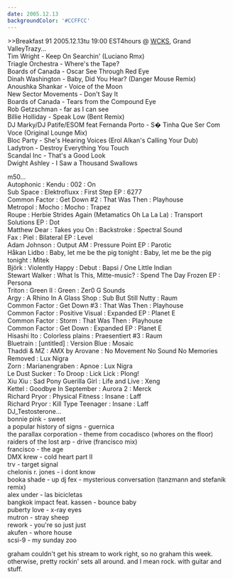 ```yaml
---
date: 2005.12.13
backgroundColor: '#CCFFCC'
---
```


\>>Breakfast 91 2005.12.13tu 19:00 EST4hours @ [WCKS](http://www.wnur.org/), Grand ValleyTrazy...  
Tim Wright - Keep On Searchin' (Luciano Rmx)  
Triagle Orchestra - Where's the Tape?  
Boards of Canada - Oscar See Through Red Eye  
Dinah Washington - Baby, Did You Hear? (Danger Mouse Remix)  
Anoushka Shankar - Voice of the Moon  
New Sector Movements - Don't Say It  
Boards of Canada - Tears from the Compound Eye  
Rob Getzschman - far as I can see  
Billie Holliday - Speak Low (Bent Remix)  
DJ Marky/DJ Patife/ESOM feat Fernanda Porto - S� Tinha Que Ser Com Voce (Original Lounge Mix)  
Bloc Party - She's Hearing Voices (Erol Alkan's Calling Your Dub)  
Ladytron - Destroy Everything You Touch  
Scandal Inc - That's a Good Look  
Dwight Ashley - I Saw a Thousand Swallows  

m50...  
Autophonic : Kendu : 002 : On  
Sub Space : Elektrofluxx : First Step EP : 6277  
Common Factor : Get Down #2 : That Was Then : Playhouse  
Metropol : Mocho : Mocho : Trapez  
Roupe : Herbie Strides Again (Metamatics Oh La La La) : Transport Solutions EP : Dot  
Matthew Dear : Takes you On : Backstroke : Spectral Sound  
Fax : Piel : Bilateral EP : Level  
Adam Johnson : Output AM : Pressure Point EP : Parotic  
Håkan Lidbo : Baby, let me be the pig tonight : Baby, let me be the pig tonight : Mitek  
Björk : Violently Happy : Debut : Bapsi / One Little Indian  
Stewart Walker : What Is This, Mitte-music? : Spend The Day Frozen EP : Persona  
Triton : Green II : Green : Zer0 G Sounds  
Argy : A Rhino In A Glass Shop : Sub But Still Nutty : Raum  
Common Factor : Get Down #3 : That Was Then : Playhouse  
Common Factor : Positive Visual : Expanded EP : Planet E  
Common Factor : Storm : That Was Then : Playhouse  
Common Factor : Get Down : Expanded EP : Planet E  
Hisashi Ito : Colorless plains : Praesentiert #3 : Raum  
Bluetrain : \[untitled\] : Version Blue : Mosaic  
Thaddi & MZ : AMX by Arovane : No Movement No Sound No Memories Removed : Lux Nigra  
Zorn : Marianengraben : Apnoe : Lux Nigra  
Le Dust Sucker : To Droop : Lick Lick : Plong!  
Xiu Xiu : Sad Pony Guerilla Girl : Life and Live : Xeng  
Kettel : Goodbye In September : Aurora 2 : Merck  
Richard Pryor : Physical Fitness : Insane : Laff  
Richard Pryor : Kill Type Teenager : Insane : Laff  
DJ\_Testosterone...  
bonnie pink - sweet  
a popular history of signs - guernica  
the parallax corporation - theme from cocadisco (whores on the floor)  
raiders of the lost arp - drive (francisco mix)  
francisco - the age  
DMX krew - cold heart part II  
trv - target signal  
chelonis r. jones - i dont know  
booka shade - up dj fex - mysterious conversation (tanzmann and stefanik remix)  
alex under - las bicicletas  
bangkok impact feat. kassen - bounce baby  
puberty love - x-ray eyes  
mutron - stray sheep  
rework - you're so just just  
akufen - whore house  
scsi-9 - my sunday zoo  

graham couldn't get his stream to work right, so no graham this week. otherwise, pretty rockin' sets all around. and I mean rock. with guitar and stuff.